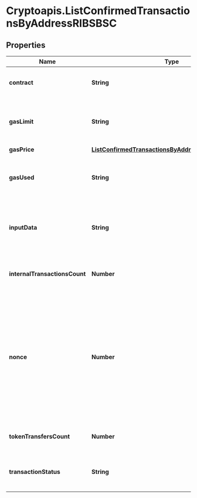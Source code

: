 # Cryptoapis.ListConfirmedTransactionsByAddressRIBSBSC

## Properties

Name | Type | Description | Notes
------------ | ------------- | ------------- | -------------
**contract** | **String** | Represents the specific transaction contract. | [optional] 
**gasLimit** | **String** | Represents the amount of gas used by this specific transaction alone. | 
**gasPrice** | [**ListConfirmedTransactionsByAddressRIBSBSCGasPrice**](ListConfirmedTransactionsByAddressRIBSBSCGasPrice.md) |  | 
**gasUsed** | **String** | Represents the exact unit of gas that was used for the transaction. | 
**inputData** | **String** | Represents additional information that is required for the transaction. | [optional] 
**internalTransactionsCount** | **Number** | Represents the total internal transactions count. | 
**nonce** | **Number** | Represents the sequential running number for an address, starting from 0 for the first transaction. E.g., if the nonce of a transaction is 10, it would be the 11th transaction sent from the sender&#39;s address. | 
**tokenTransfersCount** | **Number** | Represents the total token transfers count. | 
**transactionStatus** | **String** | String representation of the transaction status | 


